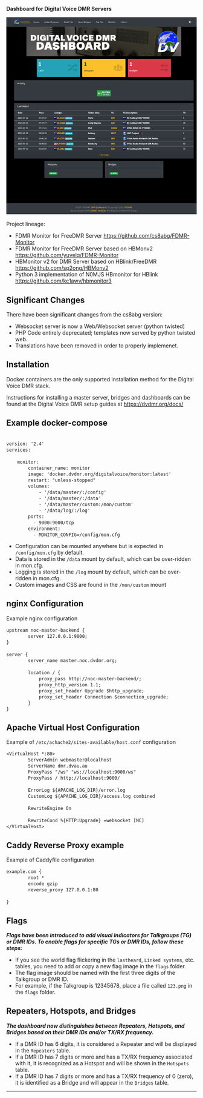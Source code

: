 **Dashboard for Digital Voice DMR Servers**

![Dashboard](./screenshot.png)

Project lineage:

* FDMR Monitor for FreeDMR Server  https://github.com/cs8abg/FDMR-Monitor 
* FDMR Monitor for FreeDMR Server based on HBMonv2 https://github.com/yuvelq/FDMR-Monitor 
* HBMonitor v2 for DMR Server based on HBlink/FreeDMR https://github.com/sp2ong/HBMonv2 
* Python 3 implementation of N0MJS HBmonitor for HBlink https://github.com/kc1awv/hbmonitor3 

## Significant Changes

There have been significant changes from the cs8abg version:

* Websocket server is now a Web/Websocket server (python twisted)
* PHP Code entirely deprecated; templates now served by python twisted web.
* Translations have been removed in order to properly implemenet.

## Installation

Docker containers are the only supported installation method for the Digital Voice
DMR stack.

Instructions for installing a master server, bridges and dashboards can be found at the Digital Voice DMR setup guides at https://dvdmr.org/docs/

## Example docker-compose

```

version: '2.4' 
services:

    monitor:
        container_name: monitor
        image: 'docker.dvdmr.org/digitalvoice/monitor:latest'
        restart: "unless-stopped"
        volumes:
            - '/data/master/:/config'
            - '/data/master/:/data'
            - '/data/master/custom:/mon/custom'
            - '/data/log/:/log'
        ports:
          - 9000:9000/tcp
        environment:
          - MONITOR_CONFIG=/config/mon.cfg
```

* Configuration can be mounted anywhere but is expected in `/config/mon.cfg` by default.
* Data is stored in the `/data` mount by default, which can be over-ridden in mon.cfg.
* Logging is stored in the `/log` mount by default, which can be over-ridden in mon.cfg.
* Custom images and CSS are found in the `/mon/custom` mount

## nginx Configuration

Example nginx configuration

```
upstream noc-master-backend {
        server 127.0.0.1:9000;
}

server {
        server_name master.noc.dvdmr.org;

        location / {
            proxy_pass http://noc-master-backend/;
            proxy_http_version 1.1;
            proxy_set_header Upgrade $http_upgrade;
            proxy_set_header Connection $connection_upgrade;
        }
}
```

## Apache Virtual Host Configuration
Example of `/etc/achache2/sites-available/host.conf` configuration
```
<VirtualHost *:80>
        ServerAdmin webmaster@localhost
        ServerName dmr.dvau.au
        ProxyPass "/ws" "ws://localhost:9000/ws"
        ProxyPass / http://localhost:9000/

        ErrorLog ${APACHE_LOG_DIR}/error.log
        CustomLog ${APACHE_LOG_DIR}/access.log combined

        RewriteEngine On

        RewriteCond %{HTTP:Upgrade} =websocket [NC]
</VirtualHost>
```
## Caddy Reverse Proxy example
Example of Caddyfile configuration
```
example.com {
        root *
        encode gzip
        reverse_proxy 127.0.0.1:80

}
```

## Flags

***Flags have been introduced to add visual indicators for Talkgroups (TG) or DMR IDs. To enable flags for specific TGs or DMR IDs, follow these steps:***

- If you see the world flag flickering in the `lastheard`, `Linked systems`, etc. tables, you need to add or copy a new flag image in the `flags` folder.
- The flag image should be named with the first three digits of the Talkgroup or DMR ID.
- For example, if the Talkgroup is 12345678, place a file called `123.png` in the `flags` folder.

## Repeaters, Hotspots, and Bridges

***The dashboard now distinguishes between Repeaters, Hotspots, and Bridges based on their DMR IDs and/or TX/RX frequency.***

- If a DMR ID has 6 digits, it is considered a Repeater and will be displayed in the `Repeaters` table.
- If a DMR ID has 7 digits or more and has a TX/RX frequency associated with it, it is recognized as a Hotspot and will be shown in the `Hotspots` table.
- If a DMR ID has 7 digits or more and has a TX/RX frequency of 0 (zero), it is identified as a Bridge and will appear in the `Bridges` table.


---

